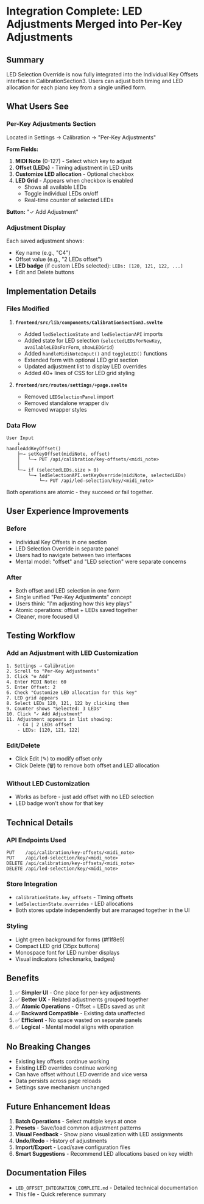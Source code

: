 # Integration Complete: LED Adjustments Merged into Per-Key Adjustments

## Summary
LED Selection Override is now fully integrated into the Individual Key Offsets interface in CalibrationSection3. Users can adjust both timing and LED allocation for each piano key from a single unified form.

## What Users See

### Per-Key Adjustments Section
Located in Settings → Calibration → "Per-Key Adjustments"

**Form Fields:**
1. **MIDI Note** (0-127) - Select which key to adjust
2. **Offset (LEDs)** - Timing adjustment in LED units
3. **Customize LED allocation** - Optional checkbox
4. **LED Grid** - Appears when checkbox is enabled
   - Shows all available LEDs
   - Toggle individual LEDs on/off
   - Real-time counter of selected LEDs

**Button:** "✓ Add Adjustment"

### Adjustment Display
Each saved adjustment shows:
- Key name (e.g., "C4")
- Offset value (e.g., "2 LEDs offset")
- **LED badge** (if custom LEDs selected): `LEDs: [120, 121, 122, ...]`
- Edit and Delete buttons

## Implementation Details

### Files Modified
1. **`frontend/src/lib/components/CalibrationSection3.svelte`**
   - Added `ledSelectionState` and `ledSelectionAPI` imports
   - Added state for LED selection (`selectedLEDsForNewKey`, `availableLEDsForForm`, `showLEDGrid`)
   - Added `handleMidiNoteInput()` and `toggleLED()` functions
   - Extended form with optional LED grid section
   - Updated adjustment list to display LED overrides
   - Added 40+ lines of CSS for LED grid styling

2. **`frontend/src/routes/settings/+page.svelte`**
   - Removed `LEDSelectionPanel` import
   - Removed standalone wrapper div
   - Removed wrapper styles

### Data Flow
```
User Input
    ↓
handleAddKeyOffset()
    ├─→ setKeyOffset(midiNote, offset)
    │   └─→ PUT /api/calibration/key-offsets/<midi_note>
    │
    └─→ if (selectedLEDs.size > 0)
        └─→ ledSelectionAPI.setKeyOverride(midiNote, selectedLEDs)
            └─→ PUT /api/led-selection/key/<midi_note>
```

Both operations are atomic - they succeed or fail together.

## User Experience Improvements

### Before
- Individual Key Offsets in one section
- LED Selection Override in separate panel
- Users had to navigate between two interfaces
- Mental model: "offset" and "LED selection" were separate concerns

### After
- Both offset and LED selection in one form
- Single unified "Per-Key Adjustments" concept
- Users think: "I'm adjusting how this key plays"
- Atomic operations: offset + LEDs saved together
- Cleaner, more focused UI

## Testing Workflow

### Add an Adjustment with LED Customization
```
1. Settings → Calibration
2. Scroll to "Per-Key Adjustments"
3. Click "⊕ Add"
4. Enter MIDI Note: 60
5. Enter Offset: 2
6. Check "Customize LED allocation for this key"
7. LED grid appears
8. Select LEDs 120, 121, 122 by clicking them
9. Counter shows "Selected: 3 LEDs"
10. Click "✓ Add Adjustment"
11. Adjustment appears in list showing:
    - C4 | 2 LEDs offset
    - LEDs: [120, 121, 122]
```

### Edit/Delete
- Click Edit (✎) to modify offset only
- Click Delete (🗑) to remove both offset and LED allocation

### Without LED Customization
- Works as before - just add offset with no LED selection
- LED badge won't show for that key

## Technical Details

### API Endpoints Used
```
PUT    /api/calibration/key-offsets/<midi_note>
PUT    /api/led-selection/key/<midi_note>
DELETE /api/calibration/key-offsets/<midi_note>
DELETE /api/led-selection/key/<midi_note>
```

### Store Integration
- `calibrationState.key_offsets` - Timing offsets
- `ledSelectionState.overrides` - LED allocations
- Both stores update independently but are managed together in the UI

### Styling
- Light green background for forms (#f1f8e9)
- Compact LED grid (35px buttons)
- Monospace font for LED number displays
- Visual indicators (checkmarks, badges)

## Benefits

1. ✅ **Simpler UI** - One place for per-key adjustments
2. ✅ **Better UX** - Related adjustments grouped together
3. ✅ **Atomic Operations** - Offset + LEDs saved as unit
4. ✅ **Backward Compatible** - Existing data unaffected
5. ✅ **Efficient** - No space wasted on separate panels
6. ✅ **Logical** - Mental model aligns with operation

## No Breaking Changes

- Existing key offsets continue working
- Existing LED overrides continue working
- Can have offset without LED override and vice versa
- Data persists across page reloads
- Settings save mechanism unchanged

## Future Enhancement Ideas

1. **Batch Operations** - Select multiple keys at once
2. **Presets** - Save/load common adjustment patterns
3. **Visual Feedback** - Show piano visualization with LED assignments
4. **Undo/Redo** - History of adjustments
5. **Import/Export** - Load/save configuration files
6. **Smart Suggestions** - Recommend LED allocations based on key width

## Documentation Files

- `LED_OFFSET_INTEGRATION_COMPLETE.md` - Detailed technical documentation
- This file - Quick reference summary
